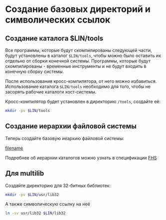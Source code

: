 ﻿# Создание базовых директорий и символических ссылок
 
## Создание каталога $LIN/tools

Все программы, которые будут скомпилированы следующей части, будут установлены в каталог ``$LIN/tools``, чтобы можно было оставить их отдельно от сборки конечной системы. Программы, которые будут скомпилированы - временные инструменты и не будут входить в конечную сборку системы.

После использования кросс-компилятора, от него можно избавиться. Использование каталога ``$LIN/tools`` необходимо для того, чтобы не засорять рабочие каталоги хост-системы.

Кросс-компилятор будет установлен в директорию `/tools`, создайте её:
```bash
mkdir -pv $LIN/tools
```

## Создание иерархии файловой системы

Теперь создайте базовую иеархию файловой системы:

[filename](https://raw.githubusercontent.com/Linux4Yourself/Linux4Yourself.Book.Scripts/develop/src/file-system.sh ':include')

Подробнее об иерархии каталогов можно узнать в спецификации [FHS](https://refspecs.linuxfoundation.org/fhs.shtml)

## Для multilib

Создайте директорию для 32-битных библиотек:

```bash
mkdir -pv $LIN/usr/lib32
```

А также символическую ссылку на неё

```bash
ln -sv usr/lib32 $LIN/lib32
```
